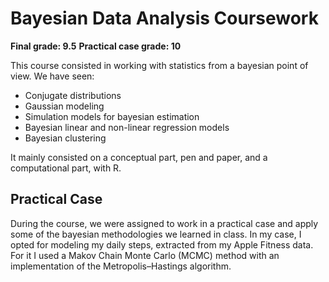 # Bayesian Data Analysis Coursework

**Final grade: 9.5**
**Practical case grade: 10**

This course consisted in working with statistics from a bayesian point of view. We have seen:
* Conjugate distributions
* Gaussian modeling
* Simulation models for bayesian estimation
* Bayesian linear and non-linear regression models
* Bayesian clustering

It mainly consisted on a conceptual part, pen and paper, and a computational part, with R.

## Practical Case

During the course, we were assigned to work in a practical case and apply some of the bayesian methodologies we learned in class. In my case, I opted for modeling my daily steps, 
extracted from my Apple Fitness data. For it I used a Makov Chain Monte Carlo (MCMC) method with an implementation of the Metropolis–Hastings algorithm.
